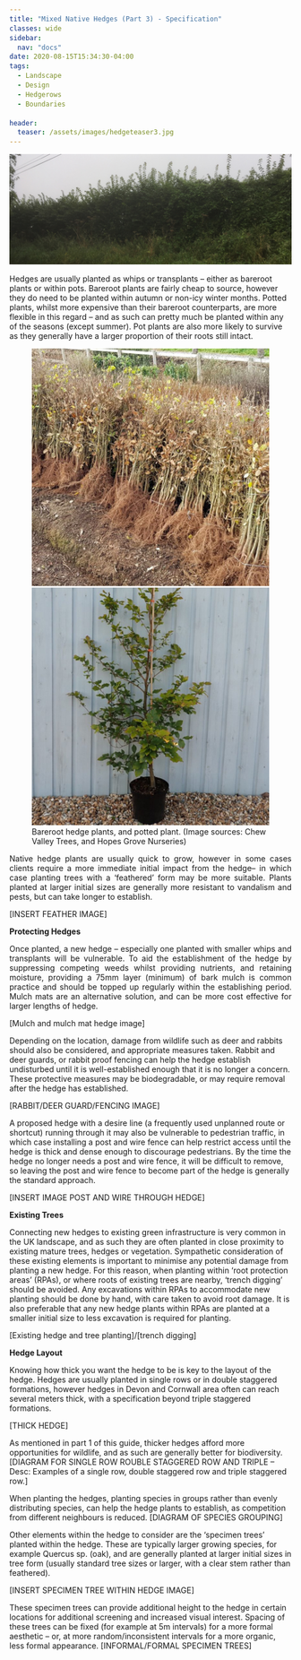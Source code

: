 ```yaml
---
title: "Mixed Native Hedges (Part 3) - Specification"
classes: wide
sidebar:
  nav: "docs"
date: 2020-08-15T15:34:30-04:00
tags:
  - Landscape
  - Design
  - Hedgerows
  - Boundaries
  
header:
  teaser: /assets/images/hedgeteaser3.jpg
---
```



<img src="/assets/images/hedgeteaser3.jpg" alt="no-alignment">

<p style="text-align: justify;">

Hedges are usually planted as whips or transplants – either as bareroot plants or within pots. Bareroot plants are fairly cheap to source, however they do need to be planted within autumn or non-icy winter months. Potted plants, whilst more expensive than their bareroot counterparts, are more flexible in this regard – and as such can pretty much be planted within any of the seasons (except summer). Pot plants are also more likely to survive as they generally have a larger proportion of their roots still intact.
</p>

<figure class="half">
    <a href="/assets/images/Chew Valley Trees, 2018.jpg"><img src="/assets/images/Chew Valley Trees, 2018.jpg"></a>
    <a href="/assets/images/Hopes Grove Nurseries, 2020.jpg"><img src="/assets/images/Hopes Grove Nurseries, 2020.jpg"></a>
    <figcaption>Bareroot hedge plants, and potted plant. (Image sources: Chew Valley Trees, and Hopes Grove Nurseries) </figcaption>
</figure>


<p style="text-align: justify;">
Native hedge plants are usually quick to grow, however in some cases clients require a more immediate initial impact from the hedge– in which case planting trees with a ‘feathered’ form may be more suitable. Plants planted at larger initial sizes are generally more resistant to vandalism and pests, but can take longer to establish.
</p>
[INSERT FEATHER IMAGE]

**Protecting Hedges**

<p style="text-align: justify;">
Once planted, a new hedge – especially one planted with smaller whips and transplants will be vulnerable. To aid the establishment of the hedge by suppressing competing weeds whilst providing nutrients, and retaining moisture, providing a 75mm layer (minimum) of bark mulch is common practice and should be topped up regularly within the establishing period. Mulch mats are an alternative solution, and can be more cost effective for larger lengths of hedge.
</p>

[Mulch and mulch mat hedge image]
<p style="text-align: justify;">
  
Depending on the location, damage from wildlife such as deer and rabbits should also be considered, and appropriate measures taken. Rabbit and deer guards, or rabbit proof fencing can help the hedge establish undisturbed until it is well-established enough that it is no longer a concern. These protective measures may be biodegradable, or may require removal after the hedge has established.
</p>
[RABBIT/DEER GUARD/FENCING IMAGE]
<p style="text-align: justify;">
  
A proposed hedge with a desire line (a frequently used unplanned route or shortcut) running through it may also be vulnerable to pedestrian traffic, in which case installing a post and wire fence can help restrict access until the hedge is thick and dense enough to discourage pedestrians. By the time the hedge no longer needs a post and wire fence, it will be difficult to remove, so leaving the post and wire fence to become part of the hedge is generally the standard approach.

</p>

[INSERT IMAGE POST AND WIRE THROUGH HEDGE]

**Existing Trees**

<p style="text-align: justify;">
  
Connecting new hedges to existing green infrastructure is very common in the UK landscape, and as such they are often planted in close proximity to existing mature trees, hedges or vegetation. Sympathetic consideration of these existing elements is important to minimise any potential damage from planting a new hedge. For this reason, when planting within ‘root protection areas’ (RPAs), or where roots of existing trees are nearby, ‘trench digging’ should be avoided. Any excavations within RPAs to accommodate new planting should be done by hand, with care taken to avoid root damage. It is also preferable that any new hedge plants within RPAs are planted at a smaller initial size to less excavation is required for planting.

</p>
[Existing hedge and tree planting]/[trench digging]

**Hedge Layout** 

<p style="text-align: justify;">
  
Knowing how thick you want the hedge to be is key to the layout of the hedge. Hedges are usually planted in single rows or in double staggered formations, however hedges in Devon and Cornwall area often can reach several meters thick, with a specification beyond triple staggered formations. 

</p>
[THICK HEDGE]

<p style="text-align: justify;">
  
As mentioned in part 1 of this guide, thicker hedges afford more opportunities for wildlife, and as such are generally better for biodiversity. 
[DIAGRAM FOR SINGLE ROW ROUBLE STAGGERED ROW AND TRIPLE – Desc: Examples of a single row, double staggered row and triple staggered row.]

When planting the hedges, planting species in groups rather than evenly distributing species, can help the hedge plants to establish, as competition from different neighbours is reduced.
[DIAGRAM OF SPECIES GROUPING]

Other elements within the hedge to consider are the ‘specimen trees’ planted within the hedge. These are typically larger growing species, for example Quercus sp. (oak), and are generally planted at larger initial sizes in tree form (usually standard tree sizes or larger, with a clear stem rather than feathered).

[INSERT SPECIMEN TREE WITHIN HEDGE IMAGE]

These specimen trees can provide additional height to the hedge in certain locations for additional screening and increased visual interest. Spacing of these trees can be fixed (for example at 5m intervals) for a more formal aesthetic – or, at more random/inconsistent intervals for a more organic, less formal appearance.
[INFORMAL/FORMAL SPECIMEN TREES]

</p>
